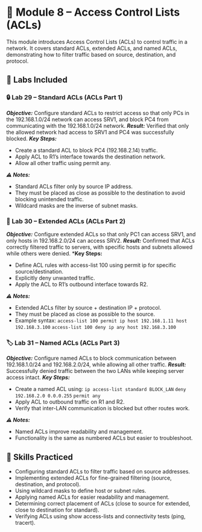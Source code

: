 # 📘 Module 8 – Access Control Lists (ACLs)
This module introduces Access Control Lists (ACLs) to control traffic in a network. It covers standard ACLs, extended ACLs, and named ACLs, demonstrating how to filter traffic based on source, destination, and protocol.

## 🧪 Labs Included
### 🔒 Lab 29 – Standard ACLs (ACLs Part 1)
***Objective:*** Configure standard ACLs to restrict access so that only PCs in the 192.168.1.0/24 network can access SRV1, and block PC4 from communicating with the 192.168.1.0/24 network.
***Result:*** Verified that only the allowed network had access to SRV1 and PC4 was successfully blocked.
***Key Steps:***
- Create a standard ACL to block PC4 (192.168.2.14) traffic.
- Apply ACL to R1’s interface towards the destination network.
- Allow all other traffic using permit any.

***⚠️ Notes:***
- Standard ACLs filter only by source IP address.
- They must be placed as close as possible to the destination to avoid blocking unintended traffic.
- Wildcard masks are the inverse of subnet masks.

### 🧩 Lab 30 – Extended ACLs (ACLs Part 2)
***Objective:*** Configure extended ACLs so that only PC1 can access SRV1, and only hosts in 192.168.2.0/24 can access SRV2.
***Result:*** Confirmed that ACLs correctly filtered traffic to servers, with specific hosts and subnets allowed while others were denied.
***Key Steps:**
- Define ACL rules with access-list 100 using permit ip for specific source/destination.
- Explicitly deny unwanted traffic.
- Apply the ACL to R1’s outbound interface towards R2.

***⚠️ Notes:***
- Extended ACLs filter by source + destination IP + protocol.
- They must be placed as close as possible to the source.
- Example syntax:
``` access-list 100 permit ip host 192.168.1.11 host 192.168.3.100 ```
```access-list 100 deny ip any host 192.168.3.100 ```

### 🏷️ Lab 31 – Named ACLs (ACLs Part 3)
***Objective:*** Configure named ACLs to block communication between 192.168.1.0/24 and 192.168.2.0/24, while allowing all other traffic.
***Result:*** Successfully denied traffic between the two LANs while keeping server access intact.
***Key Steps:***
- Create a named ACL using:
```ip access-list standard BLOCK_LAN```
```deny 192.168.2.0 0.0.0.255```
```permit any```
- Apply ACL to outbound traffic on R1 and R2.
- Verify that inter-LAN communication is blocked but other routes work.

***⚠️ Notes:***
- Named ACLs improve readability and management.
- Functionality is the same as numbered ACLs but easier to troubleshoot.

## 🔧 Skills Practiced
- Configuring standard ACLs to filter traffic based on source addresses.
- Implementing extended ACLs for fine-grained filtering (source, destination, and protocol).
- Using wildcard masks to define host or subnet rules.
- Applying named ACLs for easier readability and management.
- Determining correct placement of ACLs (close to source for extended, close to destination for standard).
- Verifying ACLs using show access-lists and connectivity tests (ping, tracert).
